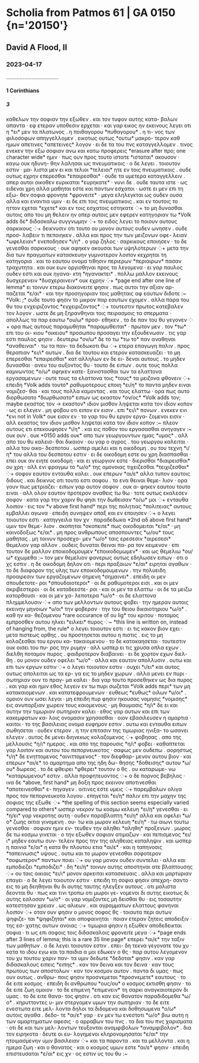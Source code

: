 # Scholia from Patmos 61 | GA 0150 {n='20150'}
## David A Flood, II
### 2023-04-17
...................................
#### 1 Corinthians
##### 3

<pb n="14r"/>

<v n="1–2/μζ">
    <lb n=1/> καθελων την σοφιαν την εξωθεν . και τον τυφον αυτης κατα-
    <lb n=2/>βαλων απαντα · εφ ετεραν υποθεσιν ερχεται · και γαρ εικος ην 
    <lb n=3/> εκεινους λεγει οτι η *ει* μεν τα πλατωνος . η ποιθαγορου *πυθαγορου* . η τι-
    <lb n=4/>νος των φιλοσοφων απηγγελλομεν . εικοτως ουτως *ουτω* μακρο-
    <lb n=5/>τερον καθ ημων απετινες *απετεινες* λογον · ει δε τα του πνς καταγγελλομεν . 
    <lb n=6/> τινος ενεκεν την εξω σοφιαν ανω και κατω προφερεις *erasure after προ; one character wide* 
    <lb n=7/> ημιν · πως ουν προς τουτο ιστατε *ισταται* ακουσον · καγω ουκ ηδυνη-
    <lb n=8/>θην λαλησαι ως πνευματικοις · ο δε λεγει . τοιουτον εστιν · μα-
    <lb n=9/>λιστα μεν ει και τελιοι *τελειοι* ητε εν τοις πνευματικοις . ουδε ουτως 
    <lb n=10/> εχρην επερεσθαι *επαιρεσθαι* · ουδε τα υμετερα καταγγελλειν . απερ αυτοι 
    <lb n=11/> οικοθεν ευρικαται *ευρηκατε* · νυνι δε . ουδε ταυτα ιστε · ως ειδεναι χρη 
    <lb n=12/> αλλα μαθηται εστε και παντων εσχατοι · ωστε ει μεν επι τη εξω-
    <lb n=13/>θεν σοφια φρονητε *φρονειτε* · μεγα εληλεγκται ως ουδεν ουσα αλλα 
    <lb n=14/> και εναντια υμιν · ει δε επι τοις πνευματικοις . και εν τουτοις 
    <lb n=15/> το ηττον εχεται *εχετε* και εν τοις εσχατοις εστηκατε ⁘+
</v>

<v n="2–3/μη">
    <lb n=17/> το μη δυνασθαι αυτοις απο του μη θελειν ην οπερ αυτοις 
    <lb n=18/> μεν εφερεν κατηγοριαν τω *Volk adds δε* διδασκαλω συγγνωμην ⁘+
</v>

<v n="3/νθ">
    <lb n=21/> το ειδος λεγει το ποιουν αυτους σαρκικους ⁘+
</v>

<v n="3–4/ξ">
    <lb n=24/> δεικνυσιν οτι τουτο ου μονον αυτους ουδεν ωνησεν . ουδε προσ-
    <lb n=25/>λαβειν τι πεποιηκεν . αλλα και προς την των μειζονων οφε-
    <lb n=26/>λειαν *ωφελειαν* ενεποδησεν *ι/η* . ο γαρ ζηλος · σαρκικους εποιησεν · το δε 
    <lb n=27/> γενεσθαι σαρκικους · ουκ αφηκεν ακουσαι των υψηλοτερων ⁘+
</v>

<v n="5/ξα">
    <lb n=29/> μετα την δια των πραγματων κατασκευην γυμνοτερον 
    <lb n=30/> λοιπον κεχρηται τη κατηγορια . και το εαυτου ονομα τιθησιν 
    <lb n=31/> περιερων *περιαιρων* πασαν τραχυτητα . και ουκ εων οργισθηναι 
    <lb n=32/> προς τα λεγομενα · ει γαρ παυλος ουδεν εστι και ουκ ηγανα-
    <lb n=33/>κτη *ηγανακτει* . πολλω μαλλον εκεινους δυσχερενειν *δυσχεραινειν* ουκ εχρην ⁘+
    *page end after one line of lemma*
</v>

<pb n="14v"/>

<v n="5/ξβ">
    <lb n=1/> ει τοινυν ετερω διακονειτε φησιν . πως αυτοι την αξιαν αρ-
    <lb n=2/>παζεται *ε/αι* · και την προσηγοριαν τοις μαθηταις αφ εαυτων διδοτε :~ *Volk: ;*
</v>

<v n="5/ξγ">
    <lb n=4/> ουδε τουτο φησιν το μικρον παρ εαυτων εχομεν . αλλα παρα του 
    <lb n=5/> θυ του ενχειριζοντος *εγχειριζοντος* ⁘+
</v>

<v n="6/ξδ">
    <lb n=7/> τουτεστιν πρωτος κατεβαλεν τον λογον . ωστε δε μη ξηρανθηναι 
    <lb n=8/> τοις πειρασμοις τα σπερματα · απολλως τα παρ εαυτω *ου/ω* προσ-
    <lb n=9/>εθηκεν . το δε παν του θυ γεγονεν ⁘+
</v>

<v n="7/ξε">
    <lb n=11/> ορα πως αυτους παραμυθηται *παραμυθειται* · πρωτον μεν . τον *τω* επι του οι-
    <lb n=12/>κιου *οικειου* προσωπου προσαγει την εξουδενωσιν . τις γαρ εστι 
    <lb n=13/> παυλος φησιν . δευτερω *ον/ω* δε το τω *τω το* παν αναθηναι *αναθειναι* · τω τα παν-
    <lb n=14/>τα δεδωκοτι θω ⁘+
</v>

<v n="8/ξϛ">
    <lb n=16/> ετερα επαγωγη παλιν . προς θεραπιαν *ει/ι* αυτων . δια δε τουτου και 
    <lb n=17/> ετερον κατασκευαζει · το μη επερεσθαι *επαιρεσθαι* κατ αλληλων εν δε ει-
    <lb n=18/>δεναι αυτους . το μηδεν δυνασθαι · ανευ του αυξοντος θυ · 
    <lb n=19/> τουτο δε ειπων . ουτε τους πολλα καμνωντας *ο/ω* αφηκεν κατε-
    <lb n=20/>ξανιστασθαι των τα ελαττονα εργασαμενων · ουτε τους τα 
    <lb n=21/> ελαττονα τοις *τους* τα μειζονα φθονειν ⁘+
</v>

<v n="8/ξζ">
    <lb n=23/> επειδη *Volk adds τουτο* ραθυμοτερους εποιη *ει/η* το παντα μηδεν ειναι νομιζεσ-
    <lb n=24/>θαι · και τους πολλα καμοντας . και τους ελαττω · ορα πως 
    <lb n=25/> αυτο διορθωσατο *διωρθωσατο* ειπων ως εκαστον *ον/ος* 
    *Volk adds τον; maybe εκαστος τον -> εκαστον* 
    ιδιον μισθον ληψεται
    <lb n=26/> κατα τον ιδιον κοπον · ως ει ελεγεν . μη φοβου οτι ειπον εν εισιν . 
    <lb n=27/> επι *ει/ι* πονων . ενεκεν ενι *ενι not in Volk* ουκ εισιν εν · το γαρ του θυ εργον εργα-
    <lb n=28/>ζομενοι εισιν · αλλ εκαστος τον ιδιον μισθον ληψεται κατα τον ιδιον κοπον :~
</v>

<v n="9/ξη">
    <lb n=30/> πλεον αυτους ετι επεκουφησεν *ι/η* . και εις ποθον του εργασασθαι ανηγαγεν :~
</v>

<v n="9/ξθ">
    <lb n=32/> ουκ ουν . ουκ *0150 adds ουκ* απο των γεωργουντων ημας *υμας* . αλλ απο του θυ καλεισ-
    <lb n=33/>θαι δικαιον · ου γαρ ο αγρος . του γεωργου καλειται · αλλα του οικο-
    <lb n=34/>δεσποτου . ωσπερ αμελει και η οικοδομη . ου του τεχνη *ι/η* του αλλα του 
    <pb n="15r"/>
    <lb n=1/> δεσποτου εστιν · ει δε οικοδομη εστε ου χρη διασπασθαι · επει ουκ αν 
    <lb n=2/> ειητε οικοδομη · και ει γεωργιον εστε · διερισθαι *διαιρεισθαι* ου χρη · αλλ ενι 
    <lb n=3/> φραγμω το *ω/ο* της ομονοιας τιχειζεσθαι *τειχιζεσθαι* ⁘+
</v>

<v n="10/ο">
    <lb n=6/> σοφον εαυτον ενταυθα καλει . ουκ επερων *αι/ε* αλλα τυπον εαυτοις 
    <lb n=7/> διδους . και δεικνυς οτι τουτο εστι σοφου . το ενα θειναι θεμε-
    <lb n=8/>λιον · ορα γουν πως μετριαζει · ειπων γαρ αυτον σοφον . ουκ α-
    <lb n=9/>φηκεν εαυτου τουτο ειναι · αλλ ολον εαυτον προτερον αναθεις 
    <lb n=10/> τω θω · τοτε ουτως εκαλεσεν σοφον · κατα γαρ την χαριν θυ 
    <lb n=11/> φησι την δωθεισαν *ο/ω* μοι ⁘+
</v>

<v n="10/οα">
    <lb n=13/> ενταυθα λοιπον · εις τον *ν above first hand* περι της πολητιας *πολιτειας* αυτους εμβαλλει 
    <lb n=14/> αγωνα · επειδη συνηψεν απαξ και εν εποιησεν ⁘+
</v>

<v n="11/οβ">
    <lb n=16/> ο λεγει τοιουτον εστι · κατηγγειλα τον χν · παραδεδωκα *2nd αδ above first hand* υμιν τον θεμε-
    <lb n=17/>λιον . σκοπηται *σκοπειτε* πως οικοδομειται *ε/αι* · μη καινοδοξως *ε/αι* . μη προς 
    <lb n=18/> ανθρωπους αποσπουντες *ω/ου* τους μαθητας . μη τοινυν προσεχo-
    <lb n=19/>μεν *ω/ο* ταις ερεσεσιν *αιρεσεσι* θεμελιον γαρ αλλον . ουδεις δυναται θειναι πα-
    <lb n=20/>ρα τον κειμενον · επι τουτον δε μαλλον εποικοδομουμεν *εποικοδομωμεν* · και ως θεμελιω *ου/ω* εχωμεθα :~
</v>

<v n="12/ογ">
    <lb n=23/> τον μεν θεμελιον φανερως ουτως εδηλωσεν ειπων · οτι ο χς 
    <lb n=24/> εστιν . η δε οικοδομη δηλον οτι · περι πραξαιων *ε/αι* ειρηται αγαθων · 
    <lb n=25/> το δε διαφορον της υλης των εποικοδομουμενων . την πολυειδη 
    <lb n=26/> προαιρεσιν των εργαζομενων σημενη *σημαινει* . επειδη οι μεν σπουδετοτε-
    <lb n=27/>ροι *σπουδαιοτεροι* · οι δε ραθυμοτεροι εισι . και οι μεν ακριβεστεροι · οι δε καταδεεστε-
    <lb n=28/>ροι · και οι μεν τα ελαττω · οι δε τα μειζω κατορθουσι · και οι μεν χα-
    <lb n=29/>λεποτερα *ω/ο* · οι δε ελαττονα πλημμελουσιν ⁘+
</v>

<v n="13/οδ">
    <lb n=33/> απο των μελλοντων αυτους φοβει · την ημεραν αυτοις εκεινην 
    <lb n=34/> μηνοιων *υ/οι* την φοβεραν · την του θειου δικαιoτηριου *ω/ο* . καθ ην κα-
    <pb n="15v"/><lb n=1/>θεζομενου *rare occurance of ου lig* του κριτου · ποταμος εμπροσθεν αυτου ηλκει *ειλκει* πυρος ⁘~ *this line is writton on, instead of hanging from, the rule*
</v>

<v n="14–15/οε">
    <lb n=4/> ο λεγει τοιουτον εστι · ει τις κακον βιον εχει · μετα πιστεως ορθης . 
    <lb n=5/> ου προστησεται αυτου η πιστις . εις το μη κολαζεσθαι του εργου κα-
    <lb n=6/>τακαιομενου · το δε κατακαησεται · τουτεστιν ουκ οισει του πυ-
    <lb n=7/>ρος την ρυμην · αλλ ωσπερ ει τις χρυσα οπλα εχων . διελθη 
    <lb n=8/> ποταμον πυρος . φαιδροτερον διαβαινει · ει δε χορτον εχων διελ-
    <lb n=9/>θη . ου μονον ουδεν οφελει *ω/ο* · αλλα και εαυτον απολλυσιν . ουτω και 
    <lb n=10/> επι των εργων εστιν ⁘+
</v>

<v n="15/οϛ">
    <lb n=12/> ο λεγει τοιουτον εστιν · ουχει *ι/ει* και αυτος ουτως απολειται ως τα ερ-
    <lb n=13/>γα εις το μηδεν χωρων . αλλα μενει εν πυρι · σωτηριαν ουν το πραγ-
    <lb n=14/>μα καλει · δια γαρ τουτο προσεθηκεν ως δια πυρος . και γαρ και 
    <lb n=15/> ημιν εθος λεγειν εν τω πυρι σωζεται *Volk adds περι* των μη κατακαιομενων . 
    <lb n=16/> και κατατεφρουμενων · ευθεως *ευθως* οιλων *υ/οι* . ομοιον ουν ωσει λεγοι · 
    <lb n=17/> μη επειδη πυρ φησιν ηκουσας νομησις *νομισης* εις ανυπαρξιαν χωρειν 
    <lb n=18/> τους καιομενους · μη θαυμασις *η/ι* δε ει και αυτην την τιμωριαν 
    <lb n=19/> σωτηριαν καλει · εθος γαρ αυτων και επι των κακεμφατων κα-
    <lb n=20/>λοις ονομασιν χρησασθαι · οιον εβασιλευσεν η αμαρτια · καιτοι · 
    <lb n=21/> το της βασιλειας ονομα ευφημον εστιν . ουτω και ενταυθα ειπων 
    <lb n=22/> σωθησεται · ουδεν ετερον . η την επιτασιν της τιμωριας ηνιξα-
    <lb n=23/>το ωσανει ελεγεν . αυτος δε μενει διηνεκως κολαζομενος ⁘+
</v>

<v n="16–17/οζ">
    <lb n=26/> φοβησας . απο της μελλουσις *η/ι* ημερας . και απο της παρουσις *η/ι* 
    <lb n=27/> φοβει · καθαπτεται γαρ λοιπον και αυτου του πεπορνευκοτος · 
    <lb n=28/> σαφως μεν ουδεπω . αορηστως *ι/η* δε ενηττομενος *αινιττομενος* · τον διεφθαρ-
    <lb n=29/>μενον αυτου βιον · και επερων *αι/ε* το αμαρτημα απο της ηδη δω-
    <lb n=30/>θησης *δοθεισης* αυτου *ω/ου* δωρεας . το δε φθειρει *φθερει* τουτον ο θς . ου καταρωμε-
    <lb n=31/>νω *καταρωμενου* εστιν . αλλα προφητευοντος ⁘+
</v>

<v n="17/οη">
    <lb n=33/> ο δε πορνος βεβηλος · ινα δε *above, first hand* μη δοξη προς εκεινον αποτινεσθαι *αποτεινεσθαι* ε-
    <lb n=34/>πηγαγεν . οιτινες εστε υμεις ⁘+
</v>

<pb n="16r"/>

<v n="18/οθ">
    <lb n=3/> παρεμβαλων ολιγα προς τον πεπορνευκοτα λογου . επηγεται *ει/η* 
    <lb n=4/> παλιν επι την μαχην της σοφιας της εξωθε ⁘+
</v>

<v n="18/π">
    *the spelling of this section seems especially varied compared to others*
    <lb n=6/> ωσπερ νεκρον τω κοσμω κελευη *ει/η* γενεσθαι · ει *η/ει* γαρ νεκροτης αυτη · 
    <lb n=7/> ουδεν παραβλαπτη *ει/η* αλλα και οφελει *ω/ο* ζωης αιτια γινομενη . ου-
    <lb n=8/>τω και μωρον κελευη *ει/η* · τω αιωνι τουτω γενεσθαι · σοφιαν ημιν εν-
    <lb n=9/>τευθεν την αληθει *αληθη* προξενων . μωρος δε τω κοσμω γινεται · ο την 
    <lb n=10/> εξωθεν σοφιαν ατιμαζων · και πεπισμενος *ει/ι* μηδεν εαυτω συν-
    <lb n=11/>τελειν προς την της αληθειας καταληψιν . και ωσπερ η παινια *ε/αι* 
    <lb n=12/> η κατα θν πλουτου ετια *αι/ε* · και η ταπηνοσις *ταπεινωσις* υψους . ουτω και το 
    <lb n=13/> μωρον γενεσθαι σοφοτερον *σοφωτερον* παντων ποιει ⁘+
</v>

<v n="19/πα">
    <lb n=15/> ου γαρ μονον ουδεν συντελει · αλλα και εμποδιεζει *εμποδιζει* · δη *ει/η* τοινυν αυτης 
    <lb n=16/> αποστηναι ατε βλαπτουσης ⁘+ 
</v>

<v n="19/πβ">
    <lb n=18/> ου ταις οικιαις *ει/ι* μονον αρκειται κατασκευαις . αλλα και μαρτυριαν 
    <lb n=19/> επαγει · ο δε λεγει τοιουτον εστιν · επειδη τη σοφια φησιν απεχρη-
    <lb n=20/>σαντο · εις το μη δεηθηναι θυ δι αυτης ταυτης ηλεγξεν αυτους .
    <lb n=21/> οτι μαλιστα δεονται θυ · πως και τινι τροπω οτι μωροι γε-
    <lb n=22/>νομενοι δι αυτης εικοτως δι αυτης εαλοσαν *ω/ο* · οι γαρ νομιζοντες 
    <lb n=23/> μη δεισθαι θυ · εις τοσαυτην κατεστησαν χρειαν . ως αλιεων . και 
    <lb n=24/> αγραμματων ελαττους φανηναι λοιπον ⁘+
</v>

<v n="20/πγ">
    <lb n=27/> οταν ουν φησιν ο μονος σοφος θς · τοιαυτα περι αυτων ψηφιζε-
    <lb n=28/>ται *ψηφιζηται* και αποφαινηται · ποιαν ετεραν ζητεις αποδειξιν · της εσ-
    <lb n=29/>χατης αυτων ανοιας ⁘+
</v>

<v n="21/πδ">
    <lb n=31/> τιμωρια φησιν η εξωθεν αποδεδεικται σοφια · τι ως επι σοφοις 
    <lb n=32/> τοις διδασκαλοις φρονειτε μεγα ⁘+
    *page ends after 3 lines of lemma; this is a rare 35 line page*
</v>

<pb n="16v"/>

<v n="21–22/πε">
    <lb n=1/> επερει *αι/ε* την ταξιν των μαθητων . ο δε λεγει τοιουτον εστιν . επει-
    <lb n=2/>δη τεκνα γεγονατε του χυ · κατα το ιδου εγω και τα παιδια α μοι 
    <lb n=3/> εδωκεν ο θς · παρ αυτου λεγομενον του χυ τουτου χαριν παν-
    <lb n=4/>τα υμιν δεδωτε *δεδοται* φησιν . καν γαρ διδασκαλους ειπεις *ειπης* . καν 
    <lb n=5/> τον δεινα και τον δεινα · καν τους πρωτους των αποστολων · 
    <lb n=6/> καν τον κοσμον αυτον . παντα δι υμας · πως ουν ουτως . ανθρω-
    <lb n=7/>ποις φησιν προσνεμεται *προσνεμετε* εαυτους · το δε ειτε κοσμος · επειδη 
    <lb n=8/> δι ανθρωπου *ους/ου* ο κοσμος εκτισθη φησιν · το δε ειτε ζωη ομοιον · 
    <lb n=9/> το δε επιμενη *επιμενειν* τη σαρκι αναγκαιοτερον δι υμας . το δε ειτε θανα-
    <lb n=10/>τος φησιν . οτι καν εις θανατον παραδιδομεθα *ω/ο* . κηρυττοντες υ-
    <lb n=11/>μιν στεργομεν υμων την σωτηριαν · το δε ειτε ενεστωτα ειτε μελ-
    <lb n=12/>λοντα δηλοι τα διδομενα και δοθησωμενα *ο/ω* αυτοις αγαθα . δεδο-
    <lb n=13/>τε *αι/ε* γαρ · εν μεν τω ενεστοτι *ω/ο* βιω αυτη η των αμαρτηματων αφεσις · 
    <lb n=14/> ο αρραβων του πνς . τα δια του πνς χαρισματα · οτι δε και των μελ-
    <lb n=15/>λοντων τευξονται αναμφιβολων *αναμφιβολον* . δια τον ειρηκοτα · δευτε οι ευ-
    <lb n=16/>λογημενοι κληρονομησαται *ε/αι* την ητοιμασμενην υμιν βασιλειαν ⁘+
</v>

<v n="22–23/πϛ">
    <lb n=18/> και τα παροντα . και τα μελλοντα . και η ημερα ζωη · και ο θανατος · 
    <lb n=19/> και ο κοσμος υμων εστε *αι/ε* φησιν · επειδη επιστευσαται *ε/αι* εις χν · ος εστιν υς του θυ :~
</v>

#####
####